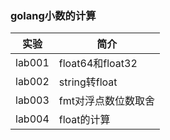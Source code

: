 ### golang小数的计算

|实验|简介|
|---|---|
|lab001|float64和float32|
|lab002|string转float|
|lab003|fmt对浮点数位数取舍|
|lab004|float的计算|